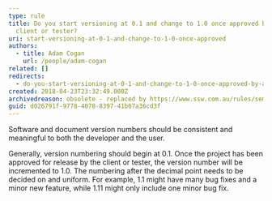 ```yaml
---
type: rule
title: Do you start versioning at 0.1 and change to 1.0 once approved by a
  client or tester?
uri: start-versioning-at-0-1-and-change-to-1-0-once-approved
authors:
  - title: Adam Cogan
    url: /people/adam-cogan
related: []
redirects:
  - do-you-start-versioning-at-0-1-and-change-to-1-0-once-approved-by-a-client-or-tester
created: 2018-04-23T23:32:49.000Z
archivedreason: obsolete - replaced by https://www.ssw.com.au/rules/semantic-versioning
guid: d026791f-9778-4078-8397-41b07a36cd3f
---
```


Software and document version numbers should be consistent and meaningful to both the developer and the user.

<!--endintro-->

Generally, version numbering should begin at 0.1. Once the project has been approved for release by the client or tester, the version number will be incremented to 1.0. The numbering after the decimal point needs to be decided on and uniform. For example, 1.1 might have many bug fixes and a minor new feature, while 1.11 might only include one minor bug fix.
